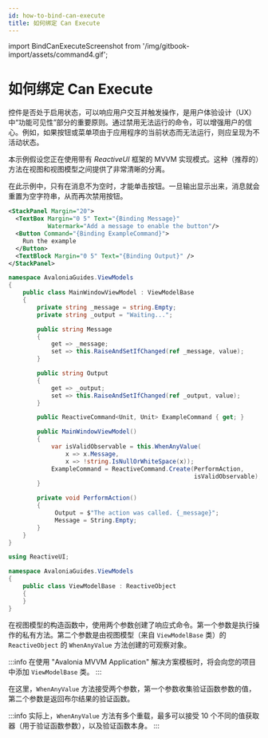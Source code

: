 ```yaml
---
id: how-to-bind-can-execute
title: 如何绑定 Can Execute
---
```


import BindCanExecuteScreenshot from '/img/gitbook-import/assets/command4.gif';

# 如何绑定 Can Execute

控件是否处于启用状态，可以响应用户交互并触发操作，是用户体验设计（UX）中“功能可见性”部分的重要原则。通过禁用无法运行的命令，可以增强用户的信心。例如，如果按钮或菜单项由于应用程序的当前状态而无法运行，则应呈现为不活动状态。

本示例假设您正在使用带有 _ReactiveUI_ 框架的 MVVM 实现模式。这种（推荐的）方法在视图和视图模型之间提供了非常清晰的分离。

在此示例中，只有在消息不为空时，才能单击按钮。一旦输出显示出来，消息就会重置为空字符串，从而再次禁用按钮。

```xml title='XAML'
<StackPanel Margin="20">
  <TextBox Margin="0 5" Text="{Binding Message}"
           Watermark="Add a message to enable the button"/>
  <Button Command="{Binding ExampleCommand}">    
    Run the example
  </Button>
  <TextBlock Margin="0 5" Text="{Binding Output}" />
</StackPanel>
```

```csharp title='MainWindowViewModel.cs'
namespace AvaloniaGuides.ViewModels
{
    public class MainWindowViewModel : ViewModelBase
    {
        private string _message = string.Empty;
        private string _output = "Waiting...";

        public string Message 
        { 
            get => _message; 
            set => this.RaiseAndSetIfChanged(ref _message, value); 
        }

        public string Output
        {
            get => _output;
            set => this.RaiseAndSetIfChanged(ref _output, value);
        }

        public ReactiveCommand<Unit, Unit> ExampleCommand { get; }

        public MainWindowViewModel()
        {
            var isValidObservable = this.WhenAnyValue(
                x => x.Message,
                x => !string.IsNullOrWhiteSpace(x));
            ExampleCommand = ReactiveCommand.Create(PerformAction, 
                                                    isValidObservable);
        }

        private void PerformAction()
        {
             Output = $"The action was called. {_message}";
             Message = String.Empty;
        }
    }
}
```

```csharp title='ViewModelBase.cs'
using ReactiveUI;

namespace AvaloniaGuides.ViewModels
{
    public class ViewModelBase : ReactiveObject
    {
    }
}
```

在视图模型的构造函数中，使用两个参数创建了响应式命令。第一个参数是执行操作的私有方法。第二个参数是由视图模型（来自 `ViewModelBase` 类）的 `ReactiveObject` 的 `WhenAnyValue` 方法创建的可观察对象。

:::info
在使用 "Avalonia MVVM Application" 解决方案模板时，将会向您的项目中添加 `ViewModelBase` 类。
:::

在这里，`WhenAnyValue` 方法接受两个参数，第一个参数收集验证函数参数的值，第二个参数是返回布尔结果的验证函数。

:::info
实际上，`WhenAnyValue` 方法有多个重载，最多可以接受 10 个不同的值获取器（用于验证函数参数），以及验证函数本身。
:::

<img src="{BindCanExecuteScreenshot}" alt=""/>
